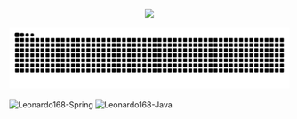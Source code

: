 <p align="center">
  <img  height="300" src="https://cdn.shopify.com/s/files/1/1029/3689/files/AnimatedWave.gif?17622396788925529758">
</p>

<picture>
  <source media="(prefers-color-scheme: dark)" srcset="https://raw.githubusercontent.com/Leonardo168/Leonardo168/output/github-contribution-grid-snake-dark.svg">
  <source media="(prefers-color-scheme: light)" srcset="https://raw.githubusercontent.com/Leonardo168/Leonardo168/output/github-contribution-grid-snake.svg">
  <img alt="github contribution grid snake animation" src="https://raw.githubusercontent.com/Leonardo168/Leonardo168/output/github-contribution-grid-snake.svg">
</picture>

<div style="display: inline_block"><br>
  <img align="center" alt="Leonardo168-Spring" height="30" width="40" src="https://cdn.jsdelivr.net/gh/devicons/devicon@latest/icons/java/java-original.svg">
  <img align="center" alt="Leonardo168-Java" height="30" width="40" src="https://cdn.jsdelivr.net/gh/devicons/devicon@latest/icons/spring/spring-original.svg">
</div>
